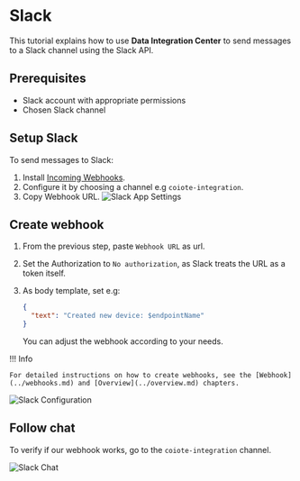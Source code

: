 # Slack

This tutorial explains how to use **Data Integration Center** to send messages to a Slack channel using the Slack API.

## Prerequisites

* Slack account with appropriate permissions
* Chosen Slack channel

## Setup Slack

To send messages to Slack:

1. Install [Incoming Webhooks](https://slack.com/apps/A0F7XDUAZ-incoming-webhooks).
2. Configure it by choosing a channel e.g `coiote-integration`.
3. Copy Webhook URL.
   ![Slack App Settings](../images/slack-app-settings.webp)

## Create webhook

1. From the previous step, paste `Webhook URL` as url.
2. Set the Authorization to `No authorization`, as Slack treats the URL as a token itself.
3. As body template, set e.g:

    ```json
    {
      "text": "Created new device: $endpointName"
    }
    ```
   
    You can adjust the webhook according to your needs.

!!! Info

    For detailed instructions on how to create webhooks, see the [Webhook](../webhooks.md) and [Overview](../overview.md) chapters.

![Slack Configuration](../images/slack-configuration.webp)

## Follow chat

To verify if our webhook works, go to the `coiote-integration` channel.

![Slack Chat](../images/slack-chat.webp)
